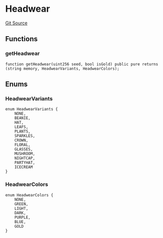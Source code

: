 # Headwear
[Git Source](https://github.com/digiv3rse/protocol-contracts/blob/0d518167a484d4368bad0990424be098fe779fa4/contracts/libraries/svgs/Profile/Headwear.sol)


## Functions
### getHeadwear


```solidity
function getHeadwear(uint256 seed, bool isGold) public pure returns (string memory, HeadwearVariants, HeadwearColors);
```

## Enums
### HeadwearVariants

```solidity
enum HeadwearVariants {
    NONE,
    BEANIE,
    HAT,
    LEAFS,
    PLANTS,
    SPARKLES,
    CROWN,
    FLORAL,
    GLASSES,
    MUSHROOM,
    NIGHTCAP,
    PARTYHAT,
    ICECREAM
}
```

### HeadwearColors

```solidity
enum HeadwearColors {
    NONE,
    GREEN,
    LIGHT,
    DARK,
    PURPLE,
    BLUE,
    GOLD
}
```

